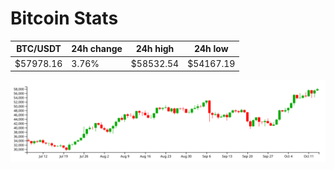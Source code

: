 # Bitcoin Stats

BTC/USDT|24h change|24h high|24h low|
|---|---|---|---|
|$57978.16|3.76%|$58532.54|$54167.19|

<img src="./chart.svg">
